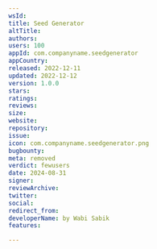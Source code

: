 ```yaml
---
wsId: 
title: Seed Generator
altTitle: 
authors: 
users: 100
appId: com.companyname.seedgenerator
appCountry: 
released: 2022-12-11
updated: 2022-12-12
version: 1.0.0
stars: 
ratings: 
reviews: 
size: 
website: 
repository: 
issue: 
icon: com.companyname.seedgenerator.png
bugbounty: 
meta: removed
verdict: fewusers
date: 2024-08-31
signer: 
reviewArchive: 
twitter: 
social: 
redirect_from: 
developerName: by Wabi Sabik
features: 

---
```


